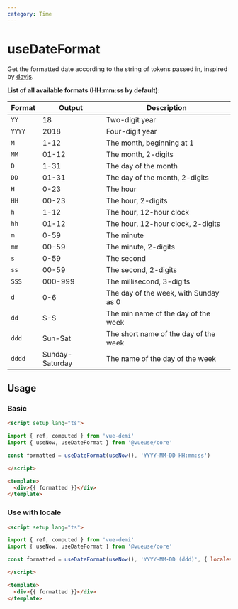```yaml
---
category: Time
---
```


# useDateFormat

Get the formatted date according to the string of tokens passed in, inspired by [dayjs](https://github.com/iamkun/dayjs).

**List of all available formats (HH:mm:ss by default):**

| Format | Output           | Description                           |
| ------ | ---------------- | ------------------------------------- |
| `YY`   | 18               | Two-digit year                        |
| `YYYY` | 2018             | Four-digit year                       |
| `M`    | 1-12             | The month, beginning at 1             |
| `MM`   | 01-12            | The month, 2-digits                   |
| `D`    | 1-31             | The day of the month                  |
| `DD`   | 01-31            | The day of the month, 2-digits        |
| `H`    | 0-23             | The hour                              |
| `HH`   | 00-23            | The hour, 2-digits                    |
| `h`    | 1-12             | The hour, 12-hour clock               |
| `hh`   | 01-12            | The hour, 12-hour clock, 2-digits     |
| `m`    | 0-59             | The minute                            |
| `mm`   | 00-59            | The minute, 2-digits                  |
| `s`    | 0-59             | The second                            |
| `ss`   | 00-59            | The second, 2-digits                  |
| `SSS`  | 000-999          | The millisecond, 3-digits             |
| `d`    | 0-6              | The day of the week, with Sunday as 0 |
| `dd`   | S-S              | The min name of the day of the week   |
| `ddd`  | Sun-Sat          | The short name of the day of the week |
| `dddd` | Sunday-Saturday  | The name of the day of the week       |

## Usage

### Basic

```html
<script setup lang="ts">

import { ref, computed } from 'vue-demi'
import { useNow, useDateFormat } from '@vueuse/core'

const formatted = useDateFormat(useNow(), 'YYYY-MM-DD HH:mm:ss')

</script>

<template>
  <div>{{ formatted }}</div>
</template>
```

### Use with locale

```html
<script setup lang="ts">

import { ref, computed } from 'vue-demi'
import { useNow, useDateFormat } from '@vueuse/core'

const formatted = useDateFormat(useNow(), 'YYYY-MM-DD (ddd)', { locales: 'en-US' })

</script>

<template>
  <div>{{ formatted }}</div>
</template>
```
